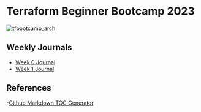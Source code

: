 # Terraform Beginner Bootcamp 2023

![tfbootcamp_arch](https://github.com/MisterTB/terraform-beginner-bootcamp-2023/assets/94872162/965b2a15-944f-430e-8877-330a477606d3)


## Weekly Journals
- [Week 0 Journal](journal/week0.md)
- [Week 1 Journal](journal/week1.md)

## References
-[Github Markdown TOC Generator](https://ecotrust-canada.github.io/markdown-toc/)
